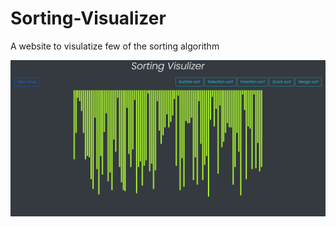 # Sorting-Visualizer
A website to visulatize few of the sorting algorithm

<img src="https://github.com/varunadithya99/Sorting-Visualizer/blob/master/images/home%20page.png">
